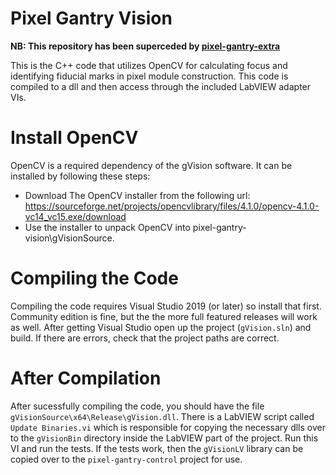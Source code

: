 Pixel Gantry Vision
===================

**NB: This repository has been superceded by [pixel-gantry-extra](https://github.com/cfangmeier/pixel-gantry-extra)**

This is the C++ code that utilizes OpenCV for calculating focus and identifying fiducial marks in pixel module construction. This code is compiled to a dll and then access through the included LabVIEW adapter VIs.


Install OpenCV
==============

OpenCV is a required dependency of the gVision software. It can be installed by following these steps:

  - Download The OpenCV installer from the following url: https://sourceforge.net/projects/opencvlibrary/files/4.1.0/opencv-4.1.0-vc14_vc15.exe/download
  - Use the installer to unpack OpenCV into pixel-gantry-vision\gVisionSource.


Compiling the Code
==================

Compiling the code requires Visual Studio 2019 (or later) so install that first. Community edition is fine, but the the more full featured releases will work as well. After getting Visual Studio open up the project (`gVision.sln`) and build. If there are errors, check that the project paths are correct.


After Compilation
=================

After sucessfully compiling the code, you should have the file `gVisionSource\x64\Release\gVision.dll`. There is a LabVIEW script called `Update Binaries.vi` which is responsible for copying the necessary dlls over to the `gVisionBin` directory inside the LabVIEW part of the project. Run this VI and run the tests. If the tests work, then the `gVisionLV` library can be copied over to the `pixel-gantry-control` project for use.
